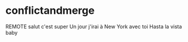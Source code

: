 # conflictandmerge
REMOTE 
salut c'est super
Un jour j'irai à New York avec toi
Hasta la vista baby
